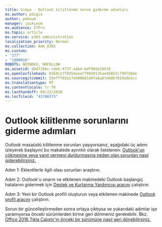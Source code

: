 ```yaml
---
title: Simya - Outlook kilitlenme sorun giderme adımları
ms.author: pdigia
author: pebaum
manager: jackiesm
ms.audience: ITPro
ms.topic: article
ms.service: o365-administration
localization_priority: Normal
ms.collection: Adm_O365
ms.custom:
- "377"
- "1800016"
ROBOTS: NOINDEX, NOFOLLOW
ms.assetid: dbd710ec-cdeb-473f-aab4-bdf99de29610
ms.openlocfilehash: 03b9c57f8254aea779929135ae45857c799f50de
ms.sourcegitcommit: 55eff703a17e500681d8fa6a87eb067019ade3cc
ms.translationtype: MT
ms.contentlocale: tr-TR
ms.lasthandoff: 04/22/2020
ms.locfileid: "43708375"
---
```

# <a name="outlook-crash-troubleshooting-steps"></a>Outlook kilitlenme sorunlarını giderme adımları

Outlook masaüstü kilitlenme sorunları yaşıyorsanız, aşağıdaki üç adımı izleyerek başlayın( bu makalede ayrıntılı olarak listelenen: [Outlook'un çökmesine veya yanıt vermeyi durdurmasına neden olan sorunları nasıl giderebilirsiniz.](https://docs.microsoft.com/exchange/troubleshoot/outlook-crashes/crash-issues)
  
Adım 1: Eklentilerle ilgili olası sorunları araştırın.
  
Adım 2: Outlook'u onarın ve etkilenen makinedeki Outlook başlangıç hatalarını gidermek için [Destek ve Kurtarma Yardımcısı aracını](https://aka.ms/SaRA-OutlookWontStart) çalıştırın.
  
Adım 3: Yeni bir Outlook profili oluşturun veya etkilenen makinede [Outlook profil aracını](https://aka.ms/SaRA-OutlookSetupProfile) çalıştırın.
  
Sorun bir güncelleştirmeden sonra ortaya çıktıysa ve yukarıdaki adımlar işe yaramıyorsa önceki sürümlerden birine geri dönmeniz gerekebilir. Bkz. [Office 2016 Tıkla Çalıştır'ın önceki bir sürümüne nasıl geri dönebilirsiniz.](https://support.microsoft.com/help/2770432)
  